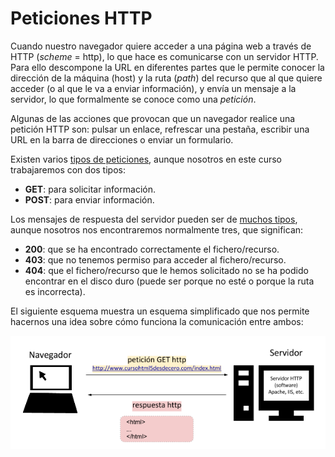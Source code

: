 # Peticiones HTTP

Cuando nuestro navegador quiere acceder a una página web a través de HTTP (*scheme* = http), lo que hace es comunicarse con un servidor HTTP. Para ello descompone la URL en diferentes partes que le permite conocer la dirección de la máquina (host) y la ruta (*path*) del recurso que al que quiere acceder (o al que le va a enviar información), y envía un mensaje a la servidor, lo que formalmente se conoce como una *petición*.

Algunas de las acciones que provocan que un navegador realice una petición HTTP son: pulsar un enlace, refrescar una pestaña, escribir una URL en la barra de direcciones o enviar un formulario.

Existen varios [tipos de peticiones](https://es.wikipedia.org/wiki/Hypertext_Transfer_Protocol#M.C3.A9todos_de_petici.C3.B3n), aunque nosotros en este curso trabajaremos con dos tipos:
* **GET**: para solicitar información.
* **POST**: para enviar información.

Los mensajes de respuesta del servidor pueden ser de [muchos tipos](https://es.wikipedia.org/wiki/Hypertext_Transfer_Protocol#C.C3.B3digos_de_respuesta), aunque nosotros nos encontraremos normalmente tres, que significan:
* **200**: que se ha encontrado correctamente el fichero/recurso.
* **403**: que no tenemos permiso para acceder al fichero/recurso.
* **404**: que el fichero/recurso que le hemos solicitado no se ha podido encontrar en el disco duro (puede ser porque no esté o porque la ruta es incorrecta).
 
El siguiente esquema muestra un esquema simplificado que nos permite hacernos una idea sobre cómo funciona la comunicación entre ambos:

![Arquitectura](../images/client-server.png?token=aGhrYW9zOmNjZWEzYzUwLTdlNWItNGVjOC05MzA0LTkxZDdhMWUxOGZhOA%3D%3D)